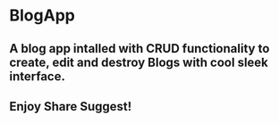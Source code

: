 # BlogApp

## A blog app intalled with CRUD functionality to create, edit and destroy Blogs with cool sleek interface.

## Enjoy Share Suggest!
